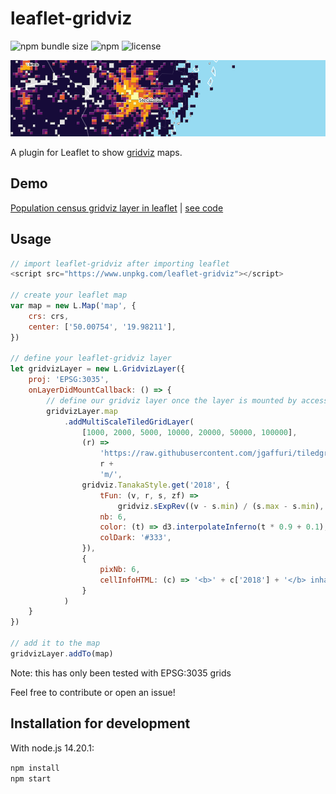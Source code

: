 # leaflet-gridviz

![npm bundle size](https://img.shields.io/bundlephobia/minzip/leaflet-gridviz)
![npm](https://img.shields.io/npm/v/leaflet-gridviz)
![license](https://img.shields.io/badge/license-EUPL-success)

<div>
    <a href="https://eurostat.github.io/leaflet-gridviz/examples/demo.html" target="_blank">
        <img src='./preview.png'>
    </a>
</div>

A plugin for Leaflet to show [gridviz](https://github.com/eurostat/gridviz) maps.

## Demo

[Population census gridviz layer in leaflet](https://eurostat.github.io/leaflet-gridviz/examples/demo.html) | [see code](./examples/demo.html)

## Usage

```JavaScript
// import leaflet-gridviz after importing leaflet
<script src="https://www.unpkg.com/leaflet-gridviz"></script>

// create your leaflet map
var map = new L.Map('map', {
    crs: crs,
    center: ['50.00754', '19.98211'],
})

// define your leaflet-gridviz layer
let gridvizLayer = new L.GridvizLayer({
    proj: 'EPSG:3035',
    onLayerDidMountCallback: () => {
        // define our gridviz layer once the layer is mounted by accessing the app
        gridvizLayer.map
            .addMultiScaleTiledGridLayer(
                [1000, 2000, 5000, 10000, 20000, 50000, 100000],
                (r) =>
                    'https://raw.githubusercontent.com/jgaffuri/tiledgrids/main/data/europe/population/' +
                    r +
                    'm/',
                gridviz.TanakaStyle.get('2018', {
                    tFun: (v, r, s, zf) =>
                        gridviz.sExpRev((v - s.min) / (s.max - s.min), -7),
                    nb: 6,
                    color: (t) => d3.interpolateInferno(t * 0.9 + 0.1),
                    colDark: '#333',
                }),
                {
                    pixNb: 6,
                    cellInfoHTML: (c) => '<b>' + c['2018'] + '</b> inhabitant(s)',
                }
            )
    }
})

// add it to the map
gridvizLayer.addTo(map)


```

Note: this has only been tested with EPSG:3035 grids

Feel free to contribute or open an issue!

## Installation for development

With node.js 14.20.1:

`npm install`  
`npm start`
